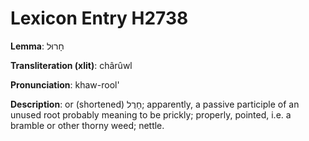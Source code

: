 # Lexicon Entry H2738

**Lemma**: חָרוּל

**Transliteration (xlit)**: chârûwl

**Pronunciation**: khaw-rool'

**Description**:
or (shortened) חָרֻל; apparently, a passive participle of an unused root probably meaning to be prickly; properly, pointed, i.e. a bramble or other thorny weed; nettle.
